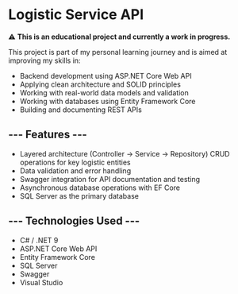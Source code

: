 #   Logistic Service API  

⚠️ **This is an educational project and currently a work in progress.**

This project is part of my personal learning journey and is aimed at improving my skills in:
- Backend development using ASP.NET Core Web API
- Applying clean architecture and SOLID principles
- Working with real-world data models and validation
- Working with databases using Entity Framework Core
- Building and documenting REST APIs

 ## --- Features ---

- Layered architecture (Controller → Service → Repository)
CRUD operations for key logistic entities 
- Data validation and error handling
- Swagger integration for API documentation and testing
- Asynchronous database operations with EF Core
- SQL Server as the primary database


## --- Technologies Used ---

- C# / .NET 9
- ASP.NET Core Web API
- Entity Framework Core
- SQL Server
- Swagger
- Visual Studio
